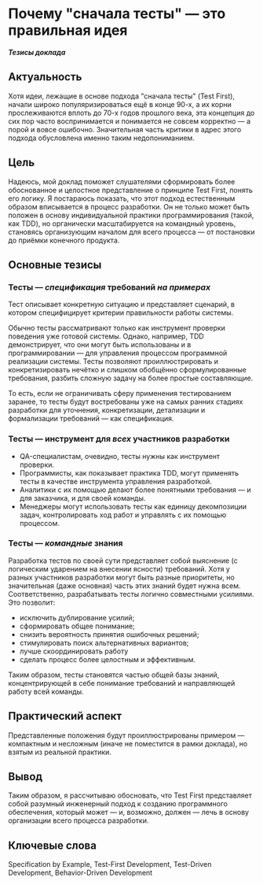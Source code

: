 Почему "сначала тесты" — это правильная идея
============================================

***Тезисы доклада***

## Актуальность

Хотя идеи, лежащие в основе подхода "сначала тесты" (Test First), начали широко популяризироваться ещё в конце 90-х, а их корни прослеживаются вплоть до 70-х годов прошлого века, эта концепция до сих пор часто воспринимается и понимается не совсем корректно — а порой и вовсе ошибочно. Значительная часть критики в адрес этого подхода обусловлена именно таким недопониманием.

## Цель

Надеюсь, мой доклад поможет слушателями сформировать более обоснованное и целостное представление о принципе Test First, понять его логику. Я постараюсь показать, что этот подход естественным образом вписывается в процесс разработки. Он не только может быть положен в основу индивидуальной практики программирования (такой, как TDD), но органически масштабируется на командный уровень, становясь организующим началом для всего процесса — от постановки до приёмки конечного продукта.


## Основные тезисы


### Тесты — *спецификация* требований *на примерах*
Тест описывает конкретную ситуацию и представляет сценарий, в котором специфицирует критерии правильности работы системы.

Обычно тесты  рассматривают только как инструмент проверки поведения уже готовой системы. Однако, например, TDD демонстрирует, что они могут быть использованы и в программировании — для управления процессом программной реализации системы. Тесты позволяют проиллюстрировать и конкретизировать нечётко и слишком обобщённо сформулированные требования, разбить сложную задачу на более простые составляющие.

То есть, если не ограничивать сферу применения тестированием заранее, то тесты будут востребованы уже на самых ранних стадиях разработки для уточнения, конкретизации, детализации и формализации требований — как спецификация.


### Тесты — инструмент для *всех* участников разработки
- QA-специалистам, очевидно, тесты нужны  как инструмент проверки.
- Программисты, как показывает практика TDD, могут применять тесты в качестве инструмента управления разработкой. 
- Аналитики с их помощью делают более понятными требования — и для заказчика, и для своей команды.
- Менеджеры могут использовать тесты как единицу декомпозиции задач, контролировать ход работ и управлять с их помощью процессом. 


### Тесты — *командные* знания

Разработка тестов по своей сути представляет собой выяснение (с логическим ударением на внесении ясности) требований. Хотя у разных участников разработки могут быть разные приоритеты, но значительная (даже основная) часть этих знаний будет нужна всем. Соответственно, разрабатывать тесты логично совместными усилиями. Это позволит:
- исключить дублирование усилий;
- сформировать общее понимание;
- снизить вероятность принятия ошибочных решений;
- стимулировать поиск альтернативных вариантов;
- лучше скоординировать работу
- сделать процесс более целостным и эффективным.

Таким образом, тесты становятся частью общей базы знаний, концентрирующей в себе понимание требований и направляющей работу всей команды.


## Практический аспект

Представленные положения будут проиллюстрированы примером — компактным и несложным (иначе не поместится в рамки доклада), но взятым из реальной практики.


## Вывод

Таким образом, я рассчитываю обосновать, что Test First представляет собой разумный инженерный подход к созданию программного обеспечения, который может  — и, возможно, должен — лечь в основу организации всего процесса разработки.


## Ключевые слова

Specification by Example, Test-First Development, Test-Driven Development, Behavior-Driven Development 
